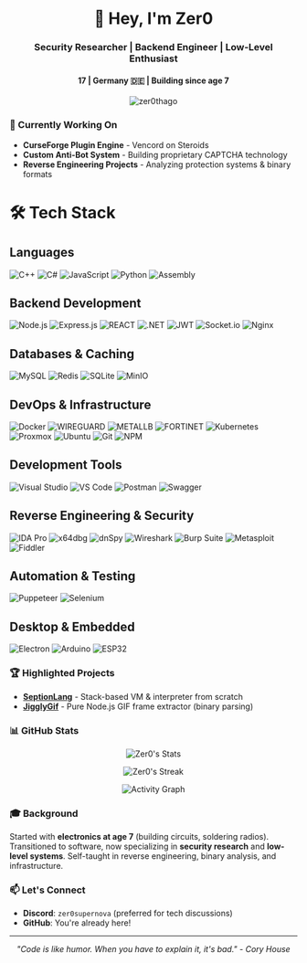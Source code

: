 <h1 align="center">👋 Hey, I'm Zer0</h1>
<h3 align="center">Security Researcher | Backend Engineer | Low-Level Enthusiast</h3>
<h4 align="center">17 | Germany 🇩🇪 | Building since age 7</h4>

<p align="center">
  <img src="https://komarev.com/ghpvc/?username=Zer0SuperNova&label=Profile%20views&color=0e75b6&style=flat" alt="zer0thago" />
</p>

### 🎯 Currently Working On
- **CurseForge Plugin Engine** - Vencord on Steroids
- **Custom Anti-Bot System** - Building proprietary CAPTCHA technology
- **Reverse Engineering Projects** - Analyzing protection systems & binary formats
# 🛠️ Tech Stack

## Languages
![C++](https://img.shields.io/badge/C++-00599C?style=for-the-badge&logo=cplusplus&logoColor=white)
![C#](https://img.shields.io/badge/C%23-239120?style=for-the-badge&logo=csharp&logoColor=white)
![JavaScript](https://img.shields.io/badge/JavaScript-F7DF1E?style=for-the-badge&logo=javascript&logoColor=black)
![Python](https://img.shields.io/badge/Python-3776AB?style=for-the-badge&logo=python&logoColor=white)
![Assembly](https://img.shields.io/badge/Assembly-000000?style=for-the-badge&logo=assemblyscript&logoColor=white)

## Backend Development
![Node.js](https://img.shields.io/badge/Node.js-339933?style=for-the-badge&logo=nodedotjs&logoColor=white)
![Express.js](https://img.shields.io/badge/Express.js-000000?style=for-the-badge&logo=express&logoColor=white)
![REACT](https://img.shields.io/badge/React-20232A?style=for-the-badge&logo=react&logoColor=61DAFB)
![.NET](https://img.shields.io/badge/.NET-512BD4?style=for-the-badge&logo=dotnet&logoColor=white)
![JWT](https://img.shields.io/badge/JWT-000000?style=for-the-badge&logo=jsonwebtokens&logoColor=white)
![Socket.io](https://img.shields.io/badge/Socket.io-010101?style=for-the-badge&logo=socketdotio&logoColor=white)
![Nginx](https://img.shields.io/badge/Nginx-009639?style=for-the-badge&logo=nginx&logoColor=white)

## Databases & Caching
![MySQL](https://img.shields.io/badge/MySQL-4479A1?style=for-the-badge&logo=mysql&logoColor=white)
![Redis](https://img.shields.io/badge/Redis-DC382D?style=for-the-badge&logo=redis&logoColor=white)
![SQLite](https://img.shields.io/badge/SQLite-003B57?style=for-the-badge&logo=sqlite&logoColor=white)
![MinIO](https://img.shields.io/badge/MinIO-C72E49?style=for-the-badge&logo=minio&logoColor=white)

## DevOps & Infrastructure
![Docker](https://img.shields.io/badge/Docker-2496ED?style=for-the-badge&logo=docker&logoColor=white)
![WIREGUARD](https://img.shields.io/badge/WireGuard-88171A?style=for-the-badge&logo=wireguard&logoColor=white)
![METALLB](https://img.shields.io/badge/MetalLB-3A89C9?style=for-the-badge&logo=metallb&logoColor=white)
![FORTINET](https://img.shields.io/badge/Fortinet-EE3124?style=for-the-badge&logo=fortinet&logoColor=white)
![Kubernetes](https://img.shields.io/badge/Kubernetes-326CE5?style=for-the-badge&logo=kubernetes&logoColor=white)
![Proxmox](https://img.shields.io/badge/Proxmox-E57000?style=for-the-badge&logo=proxmox&logoColor=white)
![Ubuntu](https://img.shields.io/badge/Ubuntu-E95420?style=for-the-badge&logo=ubuntu&logoColor=white)
![Git](https://img.shields.io/badge/Git-F05032?style=for-the-badge&logo=git&logoColor=white)
![NPM](https://img.shields.io/badge/NPM-CB3837?style=for-the-badge&logo=npm&logoColor=white)

## Development Tools
![Visual Studio](https://img.shields.io/badge/Visual_Studio-5C2D91?style=for-the-badge&logo=visualstudio&logoColor=white)
![VS Code](https://img.shields.io/badge/VS_Code-007ACC?style=for-the-badge&logo=visualstudiocode&logoColor=white)
![Postman](https://img.shields.io/badge/Postman-FF6C37?style=for-the-badge&logo=postman&logoColor=white)
![Swagger](https://img.shields.io/badge/Swagger-85EA2D?style=for-the-badge&logo=swagger&logoColor=black)

## Reverse Engineering & Security
![IDA Pro](https://img.shields.io/badge/IDA_Pro-2C2D72?style=for-the-badge&logo=hex&logoColor=white)
![x64dbg](https://img.shields.io/badge/x64dbg-000000?style=for-the-badge&logo=&logoColor=white)
![dnSpy](https://img.shields.io/badge/dnSpy-1E1E1E?style=for-the-badge&logo=&logoColor=white)
![Wireshark](https://img.shields.io/badge/Wireshark-1679A7?style=for-the-badge&logo=wireshark&logoColor=white)
![Burp Suite](https://img.shields.io/badge/Burp_Suite-FF6633?style=for-the-badge&logo=burpsuite&logoColor=white)
![Metasploit](https://img.shields.io/badge/Metasploit-2596CD?style=for-the-badge&logo=metasploit&logoColor=white)
![Fiddler](https://img.shields.io/badge/Fiddler-5C9F2F?style=for-the-badge&logo=&logoColor=white)

## Automation & Testing
![Puppeteer](https://img.shields.io/badge/Puppeteer-40B5A4?style=for-the-badge&logo=puppeteer&logoColor=white)
![Selenium](https://img.shields.io/badge/Selenium-43B02A?style=for-the-badge&logo=selenium&logoColor=white)

## Desktop & Embedded
![Electron](https://img.shields.io/badge/Electron-47848F?style=for-the-badge&logo=electron&logoColor=white)
![Arduino](https://img.shields.io/badge/Arduino-00979D?style=for-the-badge&logo=arduino&logoColor=white)
![ESP32](https://img.shields.io/badge/ESP32-E7352C?style=for-the-badge&logo=espressif&logoColor=white)


### 🏆 Highlighted Projects
- **[SeptionLang](https://github.com/Zer0SuperNova/SeptionLang)** - Stack-based VM & interpreter from scratch
- **[JigglyGif](https://github.com/Zer0SuperNova/JigglyGif)** - Pure Node.js GIF frame extractor (binary parsing)

### 📊 GitHub Stats

<p align="center">
  <img src="https://github-readme-stats.vercel.app/api?username=Zer0SuperNova&show_icons=true&theme=radical&hide_border=true" alt="Zer0's Stats" />
</p>

<p align="center">
  <img src="https://github-readme-streak-stats.herokuapp.com/?user=Zer0SuperNova&theme=radical&hide_border=true" alt="Zer0's Streak" />
</p>

<p align="center">
  <img src="https://github-readme-activity-graph.vercel.app/graph?username=Zer0SuperNova&theme=redical&hide_border=true" alt="Activity Graph" />
</p>

### 🎓 Background
Started with **electronics at age 7** (building circuits, soldering radios). Transitioned to software, now specializing in **security research** and **low-level systems**. Self-taught in reverse engineering, binary analysis, and infrastructure.

### 📫 Let's Connect
- **Discord**: `zer0supernova` (preferred for tech discussions)
- **GitHub**: You're already here!

---

<p align="center">
  <i>"Code is like humor. When you have to explain it, it's bad." - Cory House</i>
</p>
